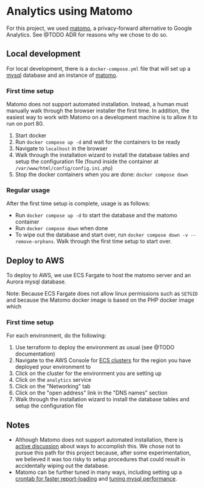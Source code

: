 # Analytics using Matomo

For this project, we used [matomo](https://matomo.org), a privacy-forward alternative to Google Analytics. See @TODO ADR for reasons why we chose to do so.

## Local development

For local development, there is a `docker-compose.yml` file that will set up a [mysql](https://hub.docker.com/_/mysql) database and an instance of [matomo](https://hub.docker.com/_/matomo).

### First time setup

Matomo does not support automated installation. Instead, a human must manually walk through the browser installer the first time. In addition, the easiest way to work with Matomo on a development machine is to allow it to run on port 80.

1. Start docker
2. Run `docker compose up -d` and wait for the containers to be ready
3. Navigate to `localhost` in the browser
4. Walk through the installation wizard to install the database tables and setup the configuration file (found inside the container at `/var/www/html/config/config.ini.php`)
5. Stop the docker containers when you are done: `docker compose down`

### Regular usage

After the first time setup is complete, usage is as follows:

- Run `docker compose up -d` to start the database and the matomo container
- Run `docker compose down` when done
- To wipe out the database and start over, run `docker compose down -v --remove-orphans`. Walk through the first time setup to start over.

## Deploy to AWS

To deploy to AWS, we use ECS Fargate to host the matomo server and an Aurora mysql database.

Note: Because ECS Fargate does not allow linux permissions such as `SETGID` and because the Matomo docker image is based on the PHP docker image which

### First time setup

For each environment, do the following:

1. Use terraform to deploy the environment as usual (see @TODO documentation)
2. Navigate to the AWS Console for [ECS clusters](https://us-west-2.console.aws.amazon.com/ecs/v2/clusters?region=us-west-2) for the region you have deployed your environment to
  1. Click on the cluster for the environment you are setting up
  2. Click on the `analytics` service
  3. Click on the "Networking" tab
  4. Click on the "open address" link in the "DNS names" section
3. Walk through the installation wizard to install the database tables and setup the configuration file

## Notes

- Although Matomo does not support automated installation, there is [active discussion](https://github.com/matomo-org/matomo/issues/10257#issuecomment-1039352193) about ways to accomplish this. We chose not to pursue this path for this project because, after some experimentation, we believed it was too risky to setup procedures that could result in accidentally wiping out the database.
- Matomo can be further tuned in many ways, including setting up a [crontab for faster report-loading](https://matomo.org/docs/setup-auto-archiving/) and [tuning mysql performance](https://matomo.org/faq/troubleshooting/faq_194/).
